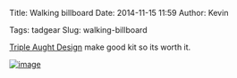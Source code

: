 Title: Walking billboard
Date: 2014-11-15 11:59
Author: Kevin

Tags: tadgear
Slug: walking-billboard

[Triple Aught Design](https://tripleaughtdesign.com/) make good kit so
its worth it.

[![image](/images/2014/11/wpid-wp-1416049067073.jpeg "wp-1416049067073")](/images/2014/11/wpid-wp-1416049067073.jpeg)
